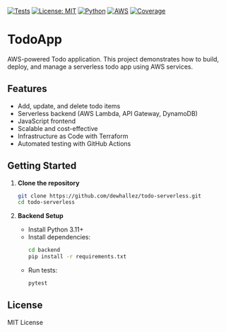 [![Tests](https://github.com/dewhallez/todo-serverless/actions/workflows/python-tests.yml/badge.svg)](https://github.com/dewhallez/todo-serverless/actions)
[![License: MIT](https://img.shields.io/badge/License-MIT-yellow.svg)](https://opensource.org/licenses/MIT)
[![Python](https://img.shields.io/badge/python-3.11-blue.svg)](https://www.python.org/downloads/release/python-311/)
[![AWS](https://img.shields.io/badge/AWS-Serverless-orange)](https://aws.amazon.com/serverless/)
[![Coverage](https://img.shields.io/badge/coverage-passing-brightgreen)](#)

# TodoApp

AWS-powered Todo application. This project demonstrates how to build, deploy, and manage a serverless todo app using AWS services.

## Features

- Add, update, and delete todo items  
- Serverless backend (AWS Lambda, API Gateway, DynamoDB)  
- JavaScript frontend  
- Scalable and cost-effective  
- Infrastructure as Code with Terraform  
- Automated testing with GitHub Actions

## Getting Started

1. **Clone the repository**
    ```sh
    git clone https://github.com/dewhallez/todo-serverless.git
    cd todo-serverless
    ```

2. **Backend Setup**
    - Install Python 3.11+
    - Install dependencies:
      ```sh
      cd backend
      pip install -r requirements.txt
      ```
    - Run tests:
      ```sh
      pytest
      ```

## License

MIT License
